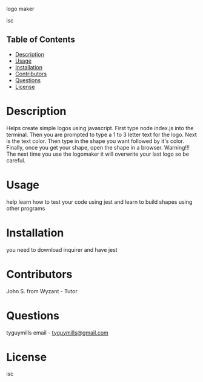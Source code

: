 
logo maker

isc
    
## Table of Contents
- [Description](#description)
- [Usage](#usage)
- [Installation](#installation)
- [Contributors](#contributors)
- [Questions](#question)
- [License](#license)
    
        
# Description
Helps create simple logos using javascript. First type node index.js into the terminal. Then you are prompted to type a 1 to 3 letter text for the logo. Next is the text color. Then type in the shape you want followed by it's color. Finally, once you get your shape, open the shape in a browser. Warning!!! The next time you use the logomaker it will overwrite your last logo so be careful.
    
# Usage
help learn how to test your code using jest and learn to build shapes using other programs
    
# Installation
you need to download inquirer and have jest
    
# Contributors
John S. from Wyzant - Tutor
    
# Questions

tyguymills
email - tyguymills@gmail.com
    
# License
isc